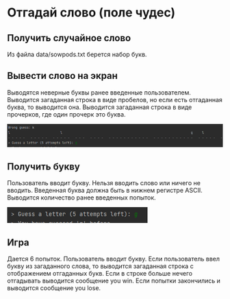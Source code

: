 # Отгадай слово (поле чудес)

## Получить случайное слово
Из файла data/sowpods.txt берется набор букв.

## Вывести слово на экран
Выводятся неверные буквы ранее введенные пользователем. 
Выводится загаданная строка в виде пробелов, но если есть отгаданная буква, то выводится она.
Выводится загаданная строка в виде прочерков, где один прочерк это буква.

![Вывести слово на экран](imgs/screenshot_2.png)

## Получить букву
Пользователь вводит букву. Нельзя вводить слово или ничего не вводить. Введенная буква должна быть в нижнем регистре ASCII.
Выводится количество ранее введенных попыток.

![Получить букву](imgs/screenshot_1.png)

## Игра
Дается 6 попыток.
Пользователь вводит букву.
Если пользователь ввел букву из загаданного слова, то выводится загаданная строка с отображением отгаданных букв.
Если в строке больше нечего отгадывать выводится сообщение you win. 
Если попытки закончились и выводится сообщение you lose.